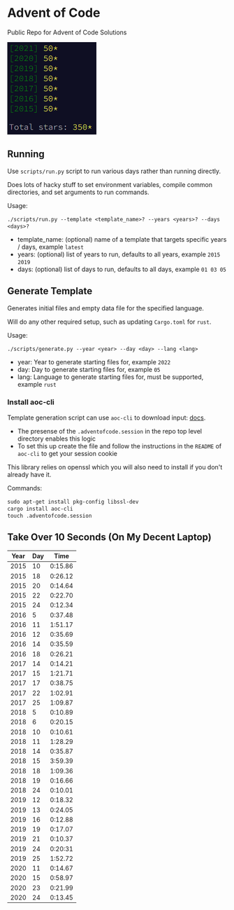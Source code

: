 # Advent of Code

Public Repo for Advent of Code Solutions

![Years Completed](advent-completed.png)

## Running

Use `scripts/run.py` script to run various days rather than running directly.

Does lots of hacky stuff to set environment variables, compile common directories,
and set arguments to run commands.

Usage:

```
./scripts/run.py --template <template_name>? --years <years>? --days <days>?
```

* template_name: (optional) name of a template that targets specific years / days, example `latest`
* years: (optional) list of years to run, defaults to all years, example `2015 2019`
* days: (optional) list of days to run, defaults to all days, example `01 03 05`

## Generate Template

Generates initial files and empty data file for the specified language.

Will do any other required setup, such as updating `Cargo.toml` for `rust`.

Usage:

```
./scripts/generate.py --year <year> --day <day> --lang <lang>
```

* year: Year to generate starting files for, example `2022`
* day: Day to generate starting files for, example `05`
* lang: Language to generate starting files for, must be supported, example `rust`

### Install aoc-cli

Template generation script can use `aoc-cli` to download input: [docs](https://github.com/scarvalhojr/aoc-cli).

* The presense of the `.adventofcode.session` in the repo top level directory enables this logic
* To set this up create the file and follow the instructions in the `README` of `aoc-cli` to get your session cookie

This library relies on openssl which you will also need to install if you don't already have it.

Commands:

```
sudo apt-get install pkg-config libssl-dev
cargo install aoc-cli
touch .adventofcode.session
```

## Take Over 10 Seconds (On My Decent Laptop)

| Year | Day  | Time    |
| ---- | ---- | ------- |
| 2015 | 10   | 0:15.86 |
| 2015 | 18   | 0:26.12 |
| 2015 | 20   | 0:14.64 |
| 2015 | 22   | 0:22.70 |
| 2015 | 24   | 0:12.34 |
| 2016 | 5    | 0:37.48 |
| 2016 | 11   | 1:51.17 |
| 2016 | 12   | 0:35.69 |
| 2016 | 14   | 0:35.59 |
| 2016 | 18   | 0:26.21 |
| 2017 | 14   | 0:14.21 |
| 2017 | 15   | 1:21.71 |
| 2017 | 17   | 0:38.75 |
| 2017 | 22   | 1:02.91 |
| 2017 | 25   | 1:09.87 |
| 2018 | 5    | 0:10.89 |
| 2018 | 6    | 0:20.15 |
| 2018 | 10   | 0:10.61 |
| 2018 | 11   | 1:28.29 |
| 2018 | 14   | 0:35.87 |
| 2018 | 15   | 3:59.39 |
| 2018 | 18   | 1:09.36 |
| 2018 | 19   | 0:16.66 |
| 2018 | 24   | 0:10.01 |
| 2019 | 12   | 0:18.32 |
| 2019 | 13   | 0:24.05 |
| 2019 | 16   | 0:12.88 |
| 2019 | 19   | 0:17.07 |
| 2019 | 21   | 0:10.37 |
| 2019 | 24   | 0:20:31 |
| 2019 | 25   | 1:52.72 |
| 2020 | 11   | 0:14.67 |
| 2020 | 15   | 0:58.97 |
| 2020 | 23   | 0:21.99 |
| 2020 | 24   | 0:13.45 |
